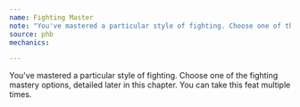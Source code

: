 ```yaml
---
name: Fighting Master
note: "You've mastered a particular style of fighting. Choose one of the fighting mastery options, detailed later in this chapter. You can take this feat multiple times. "
source: phb
mechanics:

---
```

You've mastered a particular style of fighting. Choose one of the fighting mastery options, detailed later in this chapter. You can take this feat multiple times. 

